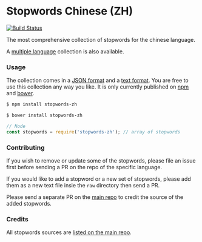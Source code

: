 Stopwords Chinese (ZH)
=======

[![Build Status](https://travis-ci.org/stopwords-iso/stopwords-zh.svg?branch=master)](https://travis-ci.org/stopwords-iso/stopwords-zh)

The most comprehensive collection of stopwords for the chinese language.

A [multiple language](https://github.com/stopwords-iso/stopwords-iso) collection is also available.

### Usage

The collection comes in a
[JSON format](https://raw.githubusercontent.com/stopwords-iso/stopwords-iso/master/stopwords-zh.json) and a
[text format](https://raw.githubusercontent.com/stopwords-iso/stopwords-iso/master/stopwords-zh.txt).
You are free to use this collection any way you like.
It is only currently published on [npm](https://www.npmjs.com/stopwords-zh) and [bower](https://bower.io).

```sh
$ npm install stopwords-zh
```

```sh
$ bower install stopwords-zh
```

```js
// Node
const stopwords = require('stopwords-zh'); // array of stopwords
```

### Contributing

If you wish to remove or update some of the stopwords, please file an issue first before sending a PR on the repo of the specific language.

If you would like to add a stopword or a new set of stopwords, please add them as a new text file insie the `raw` directory then send a PR.

Please send a separate PR on the [main repo](https://github.com/stopwords-iso/stopwords-iso) to credit the source of the added stopwords.

### Credits

All stopwords sources are [listed on the main repo](https://github.com/stopwords-iso/stopwords-iso/blob/master/CREDITS.md).
